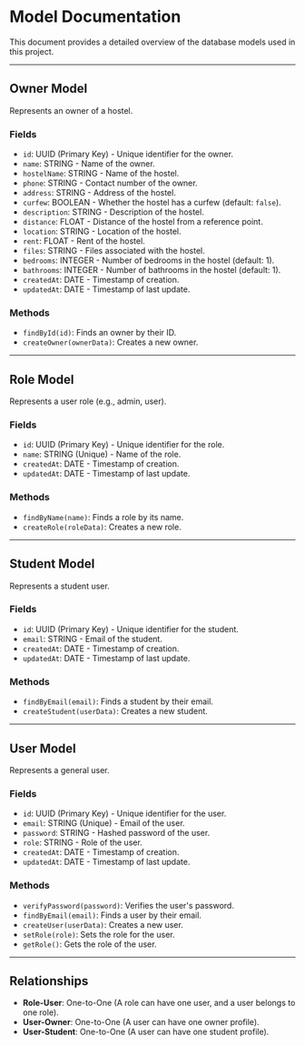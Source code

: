 
# Model Documentation

This document provides a detailed overview of the database models used in this project.

---

## Owner Model

Represents an owner of a hostel.

### Fields

- `id`: UUID (Primary Key) - Unique identifier for the owner.
- `name`: STRING - Name of the owner.
- `hostelName`: STRING - Name of the hostel.
- `phone`: STRING - Contact number of the owner.
- `address`: STRING - Address of the hostel.
- `curfew`: BOOLEAN - Whether the hostel has a curfew (default: `false`).
- `description`: STRING - Description of the hostel.
- `distance`: FLOAT - Distance of the hostel from a reference point.
- `location`: STRING - Location of the hostel.
- `rent`: FLOAT - Rent of the hostel.
- `files`: STRING - Files associated with the hostel.
- `bedrooms`: INTEGER - Number of bedrooms in the hostel (default: 1).
- `bathrooms`: INTEGER - Number of bathrooms in the hostel (default: 1).
- `createdAt`: DATE - Timestamp of creation.
- `updatedAt`: DATE - Timestamp of last update.

### Methods

- `findById(id)`: Finds an owner by their ID.
- `createOwner(ownerData)`: Creates a new owner.

---

## Role Model

Represents a user role (e.g., admin, user).

### Fields

- `id`: UUID (Primary Key) - Unique identifier for the role.
- `name`: STRING (Unique) - Name of the role.
- `createdAt`: DATE - Timestamp of creation.
- `updatedAt`: DATE - Timestamp of last update.

### Methods

- `findByName(name)`: Finds a role by its name.
- `createRole(roleData)`: Creates a new role.

---

## Student Model

Represents a student user.

### Fields

- `id`: UUID (Primary Key) - Unique identifier for the student.
- `email`: STRING - Email of the student.
- `createdAt`: DATE - Timestamp of creation.
- `updatedAt`: DATE - Timestamp of last update.

### Methods

- `findByEmail(email)`: Finds a student by their email.
- `createStudent(userData)`: Creates a new student.

---

## User Model

Represents a general user.

### Fields

- `id`: UUID (Primary Key) - Unique identifier for the user.
- `email`: STRING (Unique) - Email of the user.
- `password`: STRING - Hashed password of the user.
- `role`: STRING - Role of the user.
- `createdAt`: DATE - Timestamp of creation.
- `updatedAt`: DATE - Timestamp of last update.

### Methods

- `verifyPassword(password)`: Verifies the user's password.
- `findByEmail(email)`: Finds a user by their email.
- `createUser(userData)`: Creates a new user.
- `setRole(role)`: Sets the role for the user.
- `getRole()`: Gets the role of the user.

---

## Relationships

- **Role-User**: One-to-One (A role can have one user, and a user belongs to one role).
- **User-Owner**: One-to-One (A user can have one owner profile).
- **User-Student**: One-to-One (A user can have one student profile).

